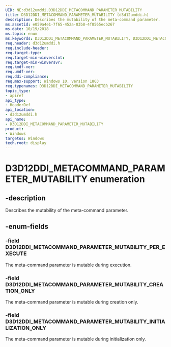 ```yaml
---
UID: NE:d3d12umddi.D3D12DDI_METACOMMAND_PARAMETER_MUTABILITY
title: D3D12DDI_METACOMMAND_PARAMETER_MUTABILITY (d3d12umddi.h)
description: Describes the mutability of the meta-command parameter.
ms.assetid: e059a4e1-7f65-452a-83b8-4f8565ecb267
ms.date: 10/19/2018
ms.topic: enum
ms.keywords: D3D12DDI_METACOMMAND_PARAMETER_MUTABILITY, D3D12DDI_METACOMMAND_PARAMETER_MUTABILITY,
req.header: d3d12umddi.h
req.include-header:
req.target-type:
req.target-min-winverclnt:
req.target-min-winversvr:
req.kmdf-ver:
req.umdf-ver:
req.ddi-compliance:
req.max-support: Windows 10, version 1803
req.typenames: D3D12DDI_METACOMMAND_PARAMETER_MUTABILITY
topic_type:
- apiref
api_type:
- HeaderDef
api_location:
- d3d12umddi.h
api_name:
- D3D12DDI_METACOMMAND_PARAMETER_MUTABILITY
product: 
- Windows
targetos: Windows
tech.root: display
---
```


# D3D12DDI_METACOMMAND_PARAMETER_MUTABILITY enumeration

## -description

Describes the mutability of the meta-command parameter.

## -enum-fields

### -field D3D12DDI_METACOMMAND_PARAMETER_MUTABILITY_PER_EXECUTE

The meta-command parameter is mutable during execution.

### -field D3D12DDI_METACOMMAND_PARAMETER_MUTABILITY_CREATION_ONLY

The meta-command parameter is mutable during creation only.

### -field D3D12DDI_METACOMMAND_PARAMETER_MUTABILITY_INITIALIZATION_ONLY

The meta-command parameter is mutable during initialization only.

